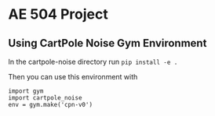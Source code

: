 # AE 504 Project

## Using CartPole Noise Gym Environment
In the cartpole-noise directory run `pip install -e . `

Then you can use this environment with

``` 
import gym
import cartpole_noise
env = gym.make('cpn-v0')
```
